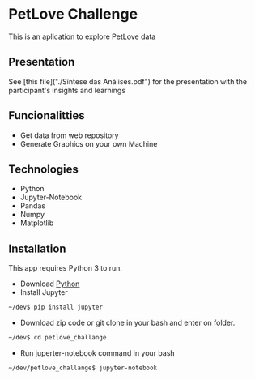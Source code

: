 # PetLove Challenge

This is an aplication to explore PetLove data

## Presentation

See [this file]("./Síntese das Análises.pdf") for the presentation with the participant's insights and learnings

## Funcionalitties

- Get data from web repository
- Generate Graphics on your own Machine

## Technologies

- Python
- Jupyter-Notebook
- Pandas
- Numpy
- Matplotlib

## Installation

This app requires Python 3 to run.

- Download [Python](https://www.python.org/)
- Install Jupyter

```sh
~/dev$ pip install jupyter
```

- Download zip code or git clone in your bash and enter on folder.

```sh
~/dev$ cd petlove_challange
```
- Run juperter-notebook command in your bash
```sh
~/dev/petlove_challange$ jupyter-notebook
```
